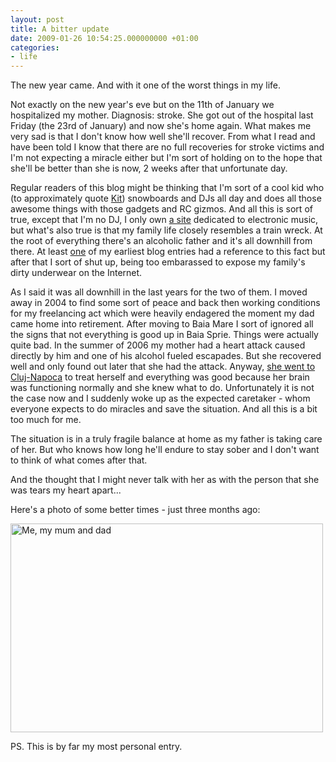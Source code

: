 ```yaml
---
layout: post
title: A bitter update
date: 2009-01-26 10:54:25.000000000 +01:00
categories:
- life
---
```

The new year came. And with it one of the worst things in my life.

Not exactly on the new year's eve but on the 11th of January we hospitalized my mother. Diagnosis: stroke. She got out of the hospital last Friday (the 23rd of January) and now she's home again. What makes me very sad is that I don't know how well she'll recover. From what I read and have been told I know that there are no full recoveries for stroke victims and I'm not expecting a miracle either but I'm sort of holding on to the hope that she'll be better than she is now, 2 weeks after that unfortunate day.

Regular readers of this blog might be thinking that I'm sort of a cool kid who (to approximately quote <a href="http://www.kitblog.com">Kit</a>) snowboards and DJs all day and does all those awesome things with those gadgets and RC gizmos. And all this is sort of true, except that I'm no DJ, I only own <a href="http://www.drumandbass.ro">a site</a> dedicated to electronic music, but what's also true is that my family life closely resembles a train wreck. At the root of everything there's an alcoholic father and it's all downhill from there. At least <a href="http://www.rusiczki.net/2002/12/24/yuppeee-its-christmas/">one</a> of my earliest blog entries had a reference to this fact but after that I sort of shut up, being too embarassed to expose my family's dirty underwear on the Internet.

As I said it was all downhill in the last years for the two of them. I moved away in 2004 to find some sort of peace and back then working conditions for my freelancing act which were heavily endagered the moment my dad came home into retirement. After moving to Baia Mare I sort of ignored all the signs that not everything is good up in Baia Sprie. Things were actually quite bad. In the summer of 2006 my mother had a heart attack caused directly by him and one of his alcohol fueled escapades. But she recovered well and only found out later that she had the attack. Anyway, <a href="http://www.rusiczki.net/2006/11/23/hospitals-and-surprise-travels/">she went to Cluj-Napoca</a> to treat herself and everything was good because her brain was functioning normally and she knew what to do. Unfortunately it is not the case now and I suddenly woke up as the expected caretaker - whom everyone expects to do miracles and save the situation. And all this is a bit too much for me.

The situation is in a truly fragile balance at home as my father is taking care of her. But who knows how long he'll endure to stay sober and I don't want to think of what comes after that.

And the thought that I might never talk with her as with the person that she was tears my heart apart...

Here's a photo of some better times - just three months ago:

<a href="https://content.rusiczki.net/blogpics/me-my-mum-and-dad.jpg"><img alt="Me, my mum and dad" src="https://content.rusiczki.net/blogpics/me-my-mum-and-dad-500x334.jpg" width="500" height="334" style="border:0" class="image"/></a>

PS. This is by far my most personal entry.

